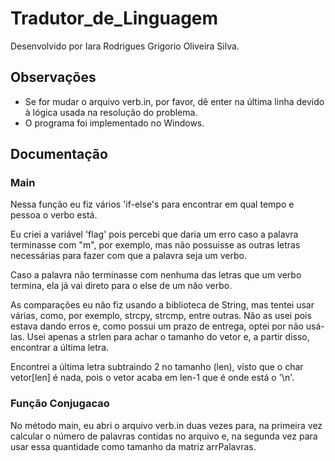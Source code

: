 # Tradutor_de_Linguagem

<p> Desenvolvido por Iara Rodrigues Grigorio Oliveira Silva.</p>

<h2> Observações </h2>
<ul>
<li> Se for mudar o arquivo verb.in, por favor, dê enter na última linha devido à lógica usada na resolução do problema.</li>
<li> O programa foi implementado no Windows.</li>
</ul>

<h2> Documentação </h2>
<h3><b> Main </b></h3>
<p>   Nessa função eu fiz vários 'if-else's para encontrar em qual tempo e pessoa o verbo está.</p>
<p>   Eu criei a variável 'flag' pois percebi que daria um erro caso a palavra terminasse com "m", por exemplo, mas não possuisse as outras letras necessárias para fazer com 
que a palavra seja um verbo.</p>
<p>   Caso a palavra não terminasse com nenhuma das letras que um verbo termina, ela já vai direto para o else de um não verbo.</p>
<p>   As comparações eu não fiz usando a biblioteca de String, mas tentei usar várias, como, por exemplo, strcpy, strcmp, entre outras. Não as usei pois estava dando erros e, 
como possui um prazo de entrega, optei por não usá-las. Usei apenas a strlen para achar o tamanho do vetor e, a partir disso, encontrar a última letra.</p>
<p>   Encontrei a última letra subtraindo 2 no tamanho (len), visto que o char vetor[len] é nada, pois o vetor acaba em len-1 que é onde está o '\n'. </p>
<h3><b> Função Conjugacao </b></h3>
<p>   No método main, eu abri o arquivo verb.in duas vezes para, na primeira vez calcular o número de palavras contidas no arquivo e, na segunda vez para usar essa quantidade 
como tamanho da matriz arrPalavras.</p>
